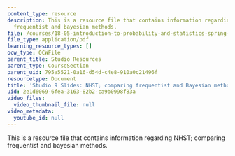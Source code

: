 ```yaml
---
content_type: resource
description: This is a resource file that contains information regarding NHST; comparing
  frequentist and bayesian methods.
file: /courses/18-05-introduction-to-probability-and-statistics-spring-2014/2e1d60696fea316382b2ca9b0998f83a_MIT18_05S14_studio9_slides.pdf
file_type: application/pdf
learning_resource_types: []
ocw_type: OCWFile
parent_title: Studio Resources
parent_type: CourseSection
parent_uid: 795a5521-0a16-d54d-c4e8-910a0c21496f
resourcetype: Document
title: 'Studio 9 Slides: NHST; comparing frequentist and Bayesian methods'
uid: 2e1d6069-6fea-3163-82b2-ca9b0998f83a
video_files:
  video_thumbnail_file: null
video_metadata:
  youtube_id: null
---
```

This is a resource file that contains information regarding NHST; comparing frequentist and bayesian methods.

